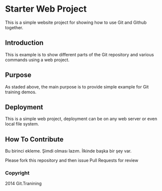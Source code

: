# Starter Web Project

This is a simple website project for showing how to use Git and Github together.

## Introduction

This is example is to show different parts of the Git repository and various commands using a web project.

## Purpose

As staded above, the main purpose is to provide simple example for Git training demos.

## Deployment

This is a simple web project, deployment can be on any web server or even local file system.

## How To Contribute

Bu birinci ekleme.
Şimdi olması lazım. İlkinde başka bir şey var.

Please fork this repository and then issue Pull Requests for review

### Copyright

2014 Git.Tranining